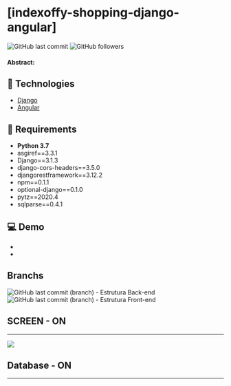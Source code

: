 # [indexoffy-shopping-django-angular]

![GitHub last commit](https://img.shields.io/github/last-commit/FernandoCelmer/indexoffy-shopping-django-angular) ![GitHub followers](https://img.shields.io/github/followers/FernandoCelmer?label=Fernando%20Celmer&style=social)

#### Abstract:

## 🚀 Technologies

- [Django](https://www.djangoproject.com/) 
- [Angular](https://angular.io/)

## 📑 Requirements

- <b>Python 3.7</b>
- asgiref==3.3.1
- Django==3.1.3
- django-cors-headers==3.5.0
- djangorestframework==3.12.2
- npm==0.1.1
- optional-django==0.1.0
- pytz==2020.4
- sqlparse==0.4.1

## 💻 Demo
- <br> 
- <br>

## Branchs
![GitHub last commit (branch)](https://img.shields.io/github/last-commit/FernandoCelmer/indexoffy-shopping-django-angular/OFFY-01?color=blue&label=OFFY-01) - Estrutura Back-end <br>
![GitHub last commit (branch)](https://img.shields.io/github/last-commit/FernandoCelmer/indexoffy-shopping-django-angular/OFFY-02?color=blue&label=OFFY-01) - Estrutura Front-end <br>

## SCREEN - ON 
________________________________
<img src="https://github.com/FernandoCelmer/indexoffy-shopping-django-angular/blob/main/Content/application.png?raw=true">

## Database - ON
________________________________
<p>
